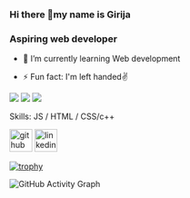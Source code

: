 ### Hi there 👋my name is Girija
### Aspiring web developer





 
- 🌱 I’m currently learning Web development





- ⚡ Fun fact: I'm left handed✌️


![](https://img.shields.io/badge/Editor-VS_Code-informational?style=flat&logo=visual-studio-code&logoColor=white&color=6aa6f8)
![](https://img.shields.io/badge/OS-Windows-informational?style=flat&logo=windows&logoColor=white&color=6aa6f8)
![](https://img.shields.io/badge/Code-Html5-informational?style=flat&logo=HTML5&logoColor=white&color=2bbc8a)




Skills: JS / HTML / CSS/c++

[<img src='https://cdn.jsdelivr.net/npm/simple-icons@3.0.1/icons/github.svg' alt='github' height='40'>](https://github.com/girija0707)  [<img src='https://cdn.jsdelivr.net/npm/simple-icons@3.0.1/icons/linkedin.svg' alt='linkedin' height='40'>](https://www.linkedin.com/in/girija-g-778935197/) 

[![trophy](https://github-profile-trophy.vercel.app/?username=girija0707)](https://github.com/ryo-ma/github-profile-trophy)

![GitHub Activity Graph](https://activity-graph.herokuapp.com/graph?username=girija0707)



